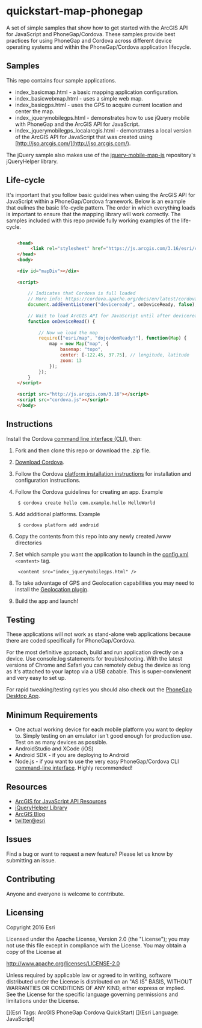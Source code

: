# quickstart-map-phonegap

A set of simple samples that show how to get started with the ArcGIS API for JavaScript and PhoneGap/Cordova. These samples provide best practices for using PhoneGap and Cordova across different device operating systems and within the PhoneGap/Cordova application lifecycle.

## Samples
This repo contains four sample applications.  

* index_basicmap.html - a basic mapping application configuration.
* index_basicwebmap.html - uses a simple web map.
* index_basicgps.html - uses the GPS to acquire current location and center the map.
* index_jquerymobilegps.html - demonstrates how to use jQuery mobile with PhoneGap and the ArcGIS API for JavaScript. 
* index_jquerymobilegps_localarcgis.html - demonstrates a local version of the ArcGIS API for JavaScript that was created using [http://jso.arcgis.com/](http://jso.arcgis.com/). 

The jQuery sample also makes use of the [jquery-mobile-map-js](https://github.com/Esri/jquery-mobile-map-js) repository's jQueryHelper library.

## Life-cycle

It's important that you follow basic guidelines when using the ArcGIS API for JavaScript within a PhoneGap/Cordova framework. Below is an example that oulines the basic life-cycle pattern. The order in which everything loads is important to ensure that the mapping library will work correctly. The samples included with this repo provide fully working examples of the life-cycle.


```html

	<head>
         <link rel="stylesheet" href="https://js.arcgis.com/3.16/esri/css/esri.css">
	</head>
    <body>
    
    <div id="mapDiv"></div>
    
	<script>
	
		// Indicates that Cordova is full loaded
		// More info: https://cordova.apache.org/docs/en/latest/cordova/events/events.html
    	document.addEventListener("deviceready", onDeviceReady, false);
		
		// Wait to load ArcGIS API for JavaScript until after deviceready event
		function onDeviceRead() {
		
			// Now we load the map
			require(["esri/map", "dojo/domReady!"], function(Map) {
				map = new Map("map", {
            		basemap: "topo",  
            		center: [-122.45, 37.75], // longitude, latitude
            		zoom: 13
        		});
    		});
		}
	</script>
	
	<script src="http://js.arcgis.com/3.16"></script>
	<script src="cordova.js"></script>
    </body>

```

## Instructions


Install the Cordova [command line interface (CLI)](http://cordova.apache.org/docs/en/4.0.0/guide_cli_index.md.html#The%20Command-Line%20Interface), then:

1. Fork and then clone this repo or download the .zip file. 
2. [Download Cordova](http://cordova.apache.org/).
3. Follow the Cordova [platform installation instructions](http://cordova.apache.org/docs/en/4.0.0/guide_platforms_index.md.html#Platform%20Guides) for installation and configuration instructions.
4. Follow the Cordova guidelines for creating an app. Example

		$ cordova create hello com.example.hello HelloWorld

5. Add additional platforms. Example

		$ cordova platform add android

6. Copy the contents from this repo into any newly created /www directories
7. Set which sample you want the application to launch in the [config.xml](http://cordova.apache.org/docs/en/4.0.0/config_ref_index.md.html#The%20config.xml%20File) `<content>` tag.

    	<content src="index_jquerymobilegps.html" />

8. To take advantage of GPS and Geolocation capabilities you may need to install the [Geolocation plugin](https://www.npmjs.com/package/cordova-plugin-geolocation). 
9. Build the app and launch!

## Testing

These applications will not work as stand-alone web applications because there are coded specifically for PhoneGap/Cordova. 

For the most definitive approach, build and run application directly on a device. Use console.log statements for troubleshooting. With the latest versions of Chrome and Safari you can remotely debug the device as long as it's attached to your laptop via a USB cabable. This is super-convienent and very easy to set up.

For rapid tweaking/testing cycles you should also check out the [PhoneGap Desktop App](https://github.com/phonegap/phonegap-app-desktop). 

## Minimum Requirements

* One actual working device for each mobile platform you want to deploy to. Simply testing on an emulator isn't good enough for production use. Test on as many devices as possible.
* AndroidStudio and XCode (iOS)
* Android SDK - if you are deploying to Android
* Node.js - if you want to use the very easy PhoneGap/Cordova CLI [command-line interface](http://cordova.apache.org/docs/en/5.0.0/guide_cli_index.md.html#The%20Command-Line%20Interface). Highly recommended!

## Resources

* [ArcGIS for JavaScript API Resources](https://developers.arcgis.com/javascript/)
* [jQueryHelper Library](https://github.com/Esri/jquery-mobile-map-js)
* [ArcGIS Blog](http://blogs.esri.com/esri/arcgis/)
* [twitter@esri](http://twitter.com/esri)

## Issues

Find a bug or want to request a new feature?  Please let us know by submitting an issue.

## Contributing

Anyone and everyone is welcome to contribute. 

## Licensing
Copyright 2016 Esri

Licensed under the Apache License, Version 2.0 (the "License");
you may not use this file except in compliance with the License.
You may obtain a copy of the License at

   http://www.apache.org/licenses/LICENSE-2.0

Unless required by applicable law or agreed to in writing, software
distributed under the License is distributed on an "AS IS" BASIS,
WITHOUT WARRANTIES OR CONDITIONS OF ANY KIND, either express or implied.
See the License for the specific language governing permissions and
limitations under the License.

[](Esri Tags: ArcGIS PhoneGap Cordova QuickStart)
[](Esri Language: JavaScript)
